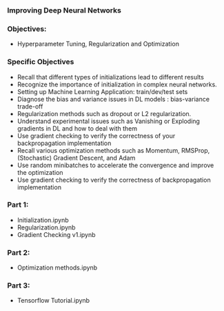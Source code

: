 ### Improving Deep Neural Networks 
### Objectives: 
- Hyperparameter Tuning, Regularization and Optimization
### Specific Objectives
  - Recall that different types of initializations lead to different results
  - Recognize the importance of initialization in complex neural networks.
  - Setting up Machine Learning Application: train/dev/test sets
  - Diagnose the bias and variance issues in DL models : bias-variance trade-off
  - Regularization methods such as dropout or L2 regularization.
  - Understand experimental issues such as Vanishing or Exploding gradients in DL and how to deal with them
  - Use gradient checking to verify the correctness of your backpropagation implementation
  - Recall various optimization methods such as Momentum, RMSProp,(Stochastic) Gradient Descent, and Adam
  - Use random minibatches to accelerate the convergence and improve the optimization
  - Use gradient checking to verify the correctness of backpropagation implementation
### Part 1:
 - Initialization.ipynb
 - Regularization.ipynb
 - Gradient Checking v1.ipynb
 
 ### Part 2:
  - Optimization methods.ipynb
 
 ### Part 3:
  - Tensorflow Tutorial.ipynb
